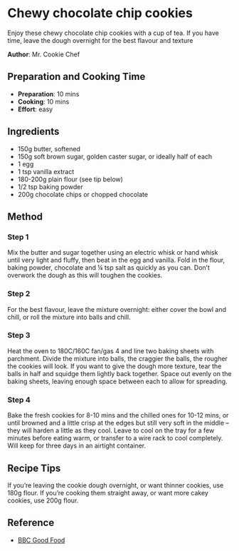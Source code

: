 # Chewy chocolate chip cookies

Enjoy these chewy chocolate chip cookies with a cup of tea. If you have time, leave the dough overnight for
the best flavour and texture

**Author**: Mr. Cookie Chef

## Preparation and Cooking Time

* **Preparation**: 10 mins
* **Cooking**: 10 mins
* **Effort**: easy

## Ingredients

- 150g butter, softened
- 150g soft brown sugar, golden caster sugar, or ideally half of each
- 1 egg
- 1 tsp vanilla extract
- 180-200g plain flour (see tip below)
- 1/2 tsp baking powder
- 200g chocolate chips or chopped chocolate

## Method

### Step 1

Mix the butter and sugar together using an electric whisk or hand whisk until very light and fluffy, then
beat in the egg and vanilla. Fold in the flour, baking powder, chocolate and ¼ tsp salt as quickly as
you can. Don’t overwork the dough as this will toughen the cookies.

### Step 2

For the best flavour, leave the mixture overnight: either cover the bowl and chill, or roll the
mixture into balls and chill.

### Step 3

Heat the oven to 180C/160C fan/gas 4 and line two baking sheets with parchment. Divide the mixture
into balls, the craggier the balls, the rougher the cookies will look. If you want to give the
dough more texture, tear the balls in half and squidge them lightly back together. Space out evenly
on the baking sheets, leaving enough space between each to allow for spreading. 

### Step 4

Bake the fresh cookies for 8-10 mins and the chilled ones for 10-12 mins, or until browned and a
little crisp at the edges but still very soft in the middle – they will harden a little as they
cool. Leave to cool on the tray for a few minutes before eating warm, or transfer to a wire rack
to cool completely. Will keep for three days in an airtight container.

## Recipe Tips

If you’re leaving the cookie dough overnight, or want thinner cookies, use 180g flour. If you’re
cooking them straight away, or want more cakey cookies, use 200g flour.

## Reference

* [BBC Good Food](https://www.bbcgoodfood.com/recipes/chewy-chocolate-chip-cookies)
